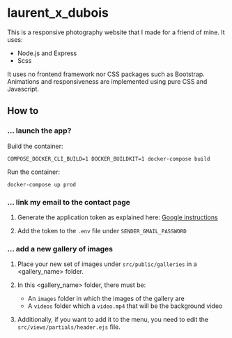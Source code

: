 # laurent_x_dubois

This is a responsive photography website that I made for a friend of mine.
It uses:

- Node.js and Express
- Scss

It uses no frontend framework nor CSS packages such as Bootstrap. Animations and
responsiveness are implemented using pure CSS and Javascript.

## How to

### ... launch the app?

Build the container:

```COMPOSE_DOCKER_CLI_BUILD=1 DOCKER_BUILDKIT=1 docker-compose build```

Run the container:

```docker-compose up prod```

### ... link my email to the contact page

1. Generate the application token as explained here:
[Google instructions](https://support.google.com/accounts/answer/185833?hl=en)

2. Add the token to the `.env` file under `SENDER_GMAIL_PASSWORD`

### ... add a new gallery of images

1. Place your new set of images under `src/public/galleries` in a <gallery_name>
   folder.

2. In this <gallery_name> folder, there must be:
   - An `images` folder in which the images of the gallery are
   - A `videos` folder which a `video.mp4` that will be the background video

3. Additionally, if you want to add it to the menu, you need to edit the
  `src/views/partials/header.ejs` file.
